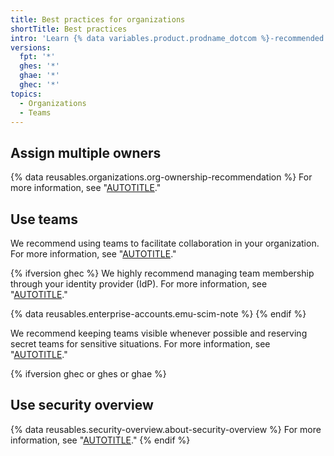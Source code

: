 ```yaml
---
title: Best practices for organizations
shortTitle: Best practices
intro: 'Learn {% data variables.product.prodname_dotcom %}-recommended practices for your organization.'
versions:
  fpt: '*'
  ghes: '*'
  ghae: '*'
  ghec: '*'
topics:
  - Organizations
  - Teams
---
```


## Assign multiple owners

{% data reusables.organizations.org-ownership-recommendation %} For more information, see "[AUTOTITLE](/organizations/managing-peoples-access-to-your-organization-with-roles/maintaining-ownership-continuity-for-your-organization)."

## Use teams

We recommend using teams to facilitate collaboration in your organization. For more information, see "[AUTOTITLE](/organizations/organizing-members-into-teams/about-teams)."

{% ifversion ghec %}
We highly recommend managing team membership through your identity provider (IdP). For more information, see "[AUTOTITLE](/organizations/managing-saml-single-sign-on-for-your-organization/managing-team-synchronization-for-your-organization)."

{% data reusables.enterprise-accounts.emu-scim-note %}
{% endif %}

We recommend keeping teams visible whenever possible and reserving secret teams for sensitive situations. For more information, see "[AUTOTITLE](/organizations/organizing-members-into-teams/changing-team-visibility)."

{% ifversion ghec or ghes or ghae %}

## Use security overview

{% data reusables.security-overview.about-security-overview %} For more information, see "[AUTOTITLE](/code-security/security-overview/about-security-overview)."
{% endif %}
